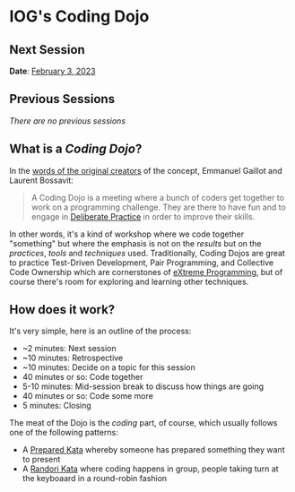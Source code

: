 # IOG's Coding Dojo

## Next Session

**Date**:  [February 3, 2023](./2023-02-03)

## Previous Sessions

_There are no previous sessions_

## What is a _Coding Dojo_?

In the [words of the original creators](https://codingdojo.org/practices/WhatIsCodingDojo/) of the concept, Emmanuel Gaillot and Laurent Bossavit:

> A Coding Dojo is a meeting where a bunch of coders get together to work on a programming challenge. They are there to have fun and to engage in [Deliberate Practice](https://codingdojo.org/practices/DeliberatePractice/) in order to improve their skills.

In other words, it's a kind of workshop where we code together "something" but where the emphasis is not on the _results_ but on the _practices_, _tools_ and _techniques_ used. Traditionally, Coding Dojos are great to practice Test-Driven Development, Pair Programming, and Collective Code Ownership which are cornerstones of [eXtreme Programming](http://extremeprogramming.org), but of course there's room for exploring and learning other techniques.

## How does it work?

It's very simple, here is an outline of the process:

* ~2 minutes: Next session
* ~10 minutes: Retrospective
* ~10 minutes: Decide on a topic for this session
* 40 minutes or so: Code together
* 5-10 minutes: Mid-session break to discuss how things are going
* 40 minutes or so: Code some more
* 5 minutes: Closing

The meat of the Dojo is the _coding_ part, of course, which usually follows one of the following patterns:

* A [Prepared Kata](https://codingdojo.org/practices/PreparedKata/) whereby someone has prepared something they want to present
* A [Randori Kata](https://codingdojo.org/practices/RandoriKata/) where coding happens in group, people taking turn at the keyboaard in a round-robin fashion

